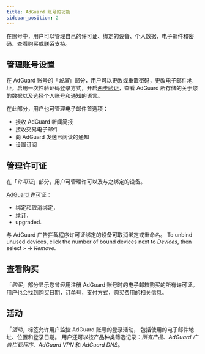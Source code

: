 ```yaml
---
title: AdGuard 账号的功能
sidebar_position: 2
---
```


在账号中，用户可以管理自己的许可证、绑定的设备、个人数据、电子邮件和密码、查看购买或联系支持。

## 管理账号设置

在 AdGuard 账号的「*设置*」部分，用户可以更改或重置密码，更改电子邮件地址，启用一次性验证码登录方式，开启[两步验证](../2fa)，查看 AdGuard 所存储的关于您的数据以及选择个人账号和通知的语言。

在此部分，用户也可管理电子邮件首选项：

- 接收 AdGuard 新闻简报
- 接收交易电子邮件
- 向 AdGuard 发送已阅读的通知
- 设置订阅

## 管理许可证

在「*许可证*」部分，用户可管理许可以及与之绑定的设备。

[AdGuard 许可证](../../license/what-is)：

- 绑定和取消绑定，
- 续订，
- upgraded.

与 AdGuard 广告拦截程序许可证绑定的设备可取消绑定或重命名。 To unbind unused devices, click the number of bound devices next to *Devices*, then select `>` → *Remove*.

## 查看购买

「*购买*」部分显示您曾经用注册 AdGuard 账号时的电子邮箱购买的所有许可证。 用户也会找到购买日期，订单号，支付方式，购买费用的相关信息。

## 活动

「*活动*」标签允许用户监控 AdGuard 账号的登录活动， 包括使用的电子邮件地址、位置和登录日期。 用户还可以按产品种类筛选记录：*所有产品*、*AdGuard 广告拦截程序*、*AdGuard VPN* 和 *AdGuard DNS*。
